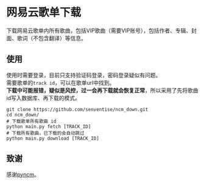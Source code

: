 # 网易云歌单下载
下载网易云歌单内所有歌曲，包括VIP歌曲（需要VIP账号），包括作者、专辑、封面、歌词（不包含翻译）等信息。

## 使用
使用时需要登录，目前只支持验证码登录，密码登录疑似有问题。    
需要歌单的`track id`，可以在歌单url中找到。  
**下载中可能报错，疑似是风控，过一会再下载就会恢复正常**，所以采用了先将歌曲id写入数据库、再下载的模式。
```shell
git clone https://github.com/senventise/ncm_down.git
cd ncm_down/
# 下载歌单所有歌曲 id
python main.py fetch [TRACK_ID]
# 下载所有歌曲，已下载的会自动跳过
python main.py download [TRACK_ID]
```
## 致谢
感谢[pyncm](https://github.com/mos9527/pyncm)。